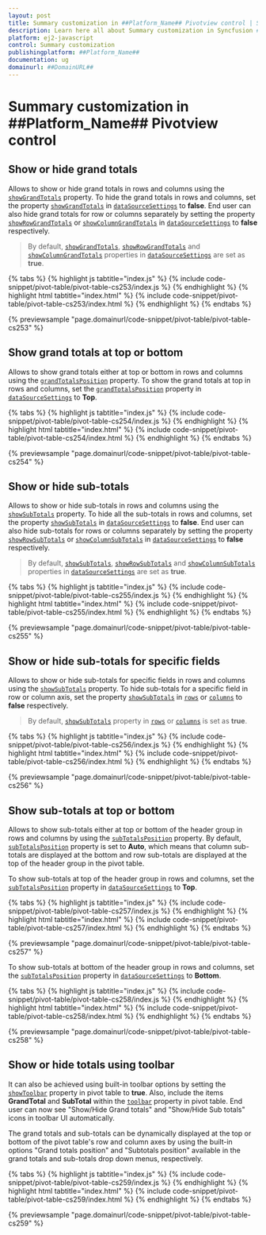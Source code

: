```yaml
---
layout: post
title: Summary customization in ##Platform_Name## Pivotview control | Syncfusion
description: Learn here all about Summary customization in Syncfusion ##Platform_Name## Pivotview control of Syncfusion Essential JS 2 and more.
platform: ej2-javascript
control: Summary customization 
publishingplatform: ##Platform_Name##
documentation: ug
domainurl: ##DomainURL##
---
```


# Summary customization in ##Platform_Name## Pivotview control

## Show or hide grand totals

Allows to show or hide grand totals in rows and columns using the [`showGrandTotals`](https://ej2.syncfusion.com/javascript/documentation/api/pivotview/dataSourceSettings/#showgrandtotals) property. To hide the grand totals in rows and columns, set the property [`showGrandTotals`](https://ej2.syncfusion.com/javascript/documentation/api/pivotview/dataSourceSettings/#showgrandtotals) in [`dataSourceSettings`](https://ej2.syncfusion.com/javascript/documentation/api/pivotview/dataSourceSettings/) to **false**. End user can also hide grand totals for row or columns separately by setting the property [`showRowGrandTotals`](https://ej2.syncfusion.com/javascript/documentation/api/pivotview/dataSourceSettings/#showrowgrandtotals) or [`showColumnGrandTotals`](https://ej2.syncfusion.com/javascript/documentation/api/pivotview/dataSourceSettings/#showcolumngrandtotals) in [`dataSourceSettings`](https://ej2.syncfusion.com/javascript/documentation/api/pivotview/dataSourceSettings/) to **false** respectively.

> By default, [`showGrandTotals`](https://ej2.syncfusion.com/javascript/documentation/api/pivotview/dataSourceSettings/#showgrandtotals), [`showRowGrandTotals`](https://ej2.syncfusion.com/javascript/documentation/api/pivotview/dataSourceSettings/#showrowgrandtotals) and [`showColumnGrandTotals`](https://ej2.syncfusion.com/javascript/documentation/api/pivotview/dataSourceSettings/#showrowgrandtotals) properties in [`dataSourceSettings`](https://ej2.syncfusion.com/javascript/documentation/api/pivotview/dataSourceSettings/) are set as **true**.

{% tabs %}
{% highlight js tabtitle="index.js" %}
{% include code-snippet/pivot-table/pivot-table-cs253/index.js %}
{% endhighlight %}
{% highlight html tabtitle="index.html" %}
{% include code-snippet/pivot-table/pivot-table-cs253/index.html %}
{% endhighlight %}
{% endtabs %}
        
{% previewsample "page.domainurl/code-snippet/pivot-table/pivot-table-cs253" %}

## Show grand totals at top or bottom

Allows to show grand totals either at top or bottom in rows and columns using the [`grandTotalsPosition`](https://ej2.syncfusion.com/javascript/documentation/api/pivotview/dataSourceSettings/#grandtotalsposition) property. To show the grand totals at top in rows and columns, set the [`grandTotalsPosition`](https://ej2.syncfusion.com/javascript/documentation/api/pivotview/dataSourceSettings/#grandtotalsposition) property in [`dataSourceSettings`](https://ej2.syncfusion.com/javascript/documentation/api/pivotview/dataSourceSettings/) to **Top**.

{% tabs %}
{% highlight js tabtitle="index.js" %}
{% include code-snippet/pivot-table/pivot-table-cs254/index.js %}
{% endhighlight %}
{% highlight html tabtitle="index.html" %}
{% include code-snippet/pivot-table/pivot-table-cs254/index.html %}
{% endhighlight %}
{% endtabs %}
        
{% previewsample "page.domainurl/code-snippet/pivot-table/pivot-table-cs254" %}

## Show or hide sub-totals

Allows to show or hide sub-totals in rows and columns using the [`showSubTotals`](https://ej2.syncfusion.com/javascript/documentation/api/pivotview/dataSourceSettings/#showsubtotals) property. To hide all the sub-totals in rows and columns, set the property [`showSubTotals`](https://ej2.syncfusion.com/javascript/documentation/api/pivotview/dataSourceSettings/#showsubtotals) in [`dataSourceSettings`](https://ej2.syncfusion.com/javascript/documentation/api/pivotview/dataSourceSettings/) to **false**. End user can also hide sub-totals for rows or columns separately by setting the property [`showRowSubTotals`](https://ej2.syncfusion.com/javascript/documentation/api/pivotview/dataSourceSettings/#showrowsubtotals) or [`showColumnSubTotals`](https://ej2.syncfusion.com/javascript/documentation/api/pivotview/dataSourceSettings/#showcolumnsubtotals) in [`dataSourceSettings`](https://ej2.syncfusion.com/javascript/documentation/api/pivotview/dataSourceSettings/) to **false** respectively.

> By default, [`showSubTotals`](https://ej2.syncfusion.com/javascript/documentation/api/pivotview/dataSourceSettings/#showsubtotals), [`showRowSubTotals`](https://ej2.syncfusion.com/javascript/documentation/api/pivotview/dataSourceSettings/#showrowsubtotals) and [`showColumnSubTotals`](https://ej2.syncfusion.com/javascript/documentation/api/pivotview/dataSourceSettings/#showcolumnsubtotals) properties in [`dataSourceSettings`](https://ej2.syncfusion.com/javascript/documentation/api/pivotview/dataSourceSettings/) are set as **true**.

{% tabs %}
{% highlight js tabtitle="index.js" %}
{% include code-snippet/pivot-table/pivot-table-cs255/index.js %}
{% endhighlight %}
{% highlight html tabtitle="index.html" %}
{% include code-snippet/pivot-table/pivot-table-cs255/index.html %}
{% endhighlight %}
{% endtabs %}
        
{% previewsample "page.domainurl/code-snippet/pivot-table/pivot-table-cs255" %}

## Show or hide sub-totals for specific fields

Allows to show or hide sub-totals for specific fields in rows and columns using the [`showSubTotals`](https://ej2.syncfusion.com/javascript/documentation/api/pivotview/dataSourceSettings/#showsubtotals) property. To hide sub-totals for a specific field in row or column axis, set the property [`showSubTotals`](https://ej2.syncfusion.com/javascript/documentation/api/pivotview/dataSourceSettings/#showsubtotals) in [`rows`](https://ej2.syncfusion.com/javascript/documentation/api/pivotview/fieldOptionsModel/) or [`columns`](https://ej2.syncfusion.com/javascript/documentation/api/pivotview/fieldOptionsModel/) to **false** respectively.

> By default, [`showSubTotals`](https://ej2.syncfusion.com/javascript/documentation/api/pivotview/dataSourceSettings/#showsubtotals) property in [`rows`](https://ej2.syncfusion.com/javascript/documentation/api/pivotview/fieldOptionsModel/) or [`columns`](https://ej2.syncfusion.com/javascript/documentation/api/pivotview/fieldOptionsModel/) is set as **true**.

{% tabs %}
{% highlight js tabtitle="index.js" %}
{% include code-snippet/pivot-table/pivot-table-cs256/index.js %}
{% endhighlight %}
{% highlight html tabtitle="index.html" %}
{% include code-snippet/pivot-table/pivot-table-cs256/index.html %}
{% endhighlight %}
{% endtabs %}
        
{% previewsample "page.domainurl/code-snippet/pivot-table/pivot-table-cs256" %}

## Show sub-totals at top or bottom

Allows to show sub-totals either at top or bottom of the header group in rows and columns by using the [`subTotalsPosition`](https://ej2.syncfusion.com/javascript/documentation/api/pivotview/dataSourceSettings/#subtotalsposition) property. By default, [`subTotalsPosition`](https://ej2.syncfusion.com/javascript/documentation/api/pivotview/dataSourceSettings/#subtotalsposition) property is set to **Auto**, which means that column sub-totals are displayed at the bottom and row sub-totals are displayed at the top of the header group in the pivot table.

To show sub-totals at top of the header group in rows and columns, set the [`subTotalsPosition`](https://ej2.syncfusion.com/javascript/documentation/api/pivotview/dataSourceSettings/#subtotalsposition) property in [`dataSourceSettings`](https://ej2.syncfusion.com/javascript/documentation/api/pivotview/dataSourceSettings/) to **Top**.

{% tabs %}
{% highlight js tabtitle="index.js" %}
{% include code-snippet/pivot-table/pivot-table-cs257/index.js %}
{% endhighlight %}
{% highlight html tabtitle="index.html" %}
{% include code-snippet/pivot-table/pivot-table-cs257/index.html %}
{% endhighlight %}
{% endtabs %}
        
{% previewsample "page.domainurl/code-snippet/pivot-table/pivot-table-cs257" %}

To show sub-totals at bottom of the header group in rows and columns, set the [`subTotalsPosition`](https://ej2.syncfusion.com/javascript/documentation/api/pivotview/dataSourceSettings/#subtotalsposition) property in [`dataSourceSettings`](https://ej2.syncfusion.com/javascript/documentation/api/pivotview/dataSourceSettings/) to **Bottom**.

{% tabs %}
{% highlight js tabtitle="index.js" %}
{% include code-snippet/pivot-table/pivot-table-cs258/index.js %}
{% endhighlight %}
{% highlight html tabtitle="index.html" %}
{% include code-snippet/pivot-table/pivot-table-cs258/index.html %}
{% endhighlight %}
{% endtabs %}
        
{% previewsample "page.domainurl/code-snippet/pivot-table/pivot-table-cs258" %}

## Show or hide totals using toolbar

It can also be achieved using built-in toolbar options by setting the [`showToolbar`](https://ej2.syncfusion.com/javascript/documentation/api/pivotview/#showtoolbar) property in pivot table to **true**. Also, include the items **GrandTotal** and **SubTotal** within the [`toolbar`](https://ej2.syncfusion.com/javascript/documentation/api/pivotview/#toolbar) property in pivot table. End user can now see "Show/Hide Grand totals" and "Show/Hide Sub totals" icons in toolbar UI automatically.

The grand totals and sub-totals can be dynamically displayed at the top or bottom of the pivot table's row and column axes by using the built-in options "Grand totals position" and "Subtotals position" available in the grand totals and sub-totals drop down menus, respectively.

{% tabs %}
{% highlight js tabtitle="index.js" %}
{% include code-snippet/pivot-table/pivot-table-cs259/index.js %}
{% endhighlight %}
{% highlight html tabtitle="index.html" %}
{% include code-snippet/pivot-table/pivot-table-cs259/index.html %}
{% endhighlight %}
{% endtabs %}
        
{% previewsample "page.domainurl/code-snippet/pivot-table/pivot-table-cs259" %}
